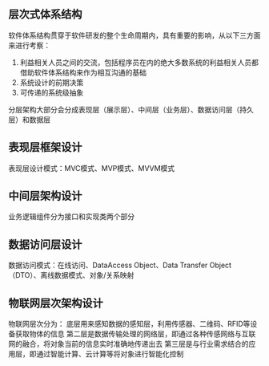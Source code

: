 ## 层次式体系结构 ##

软件体系结构贯穿于软件研发的整个生命周期内，具有重要的影响，从以下三方面来进行考察：

1.  利益相关人员之间的交流，包括程序员在内的绝大多数系统的利益相关人员都借助软件体系结构来作为相互沟通的基础
2.  系统设计的前期决策
3.  可传递的系统级抽象

分层架构大部分会分成表现层（展示层）、中间层（业务层）、数据访问层（持久层）和数据层

## 表现层框架设计 ##

表现层设计模式：MVC模式、MVP模式、MVVM模式

## 中间层架构设计 ##

业务逻辑组件分为接口和实现类两个部分

## 数据访问层设计 ##

数据访问模式：在线访问、DataAccess Object、Data Transfer Object（DTO）、离线数据模式、对象/关系映射

## 物联网层次架构设计 ##

物联网层次分为：
底层用来感知数据的感知层，利用传感器、二维码、RFID等设备获取物体的信息
第二层是数据传输处理的网络层，即通过各种传感网络与互联网的融合，将对象当前的信息实时准确地传递出去
第三层是与行业需求结合的应用层，即通过智能计算、云计算等将对象进行智能化控制

